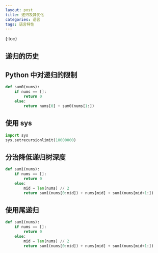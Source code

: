 ```yaml
---
layout: post
title: 递归及其优化
categories: 语言
tags: 语言特性
---
```

{:toc}


## 递归的历史


## Python 中对递归的限制

```python
def sum0(nums):
    if nums == []:
        return 0
    else:
        return nums[0] + sum0(nums[1:])
```

## 使用 sys

```python
import sys
sys.setrecursionlimit(10000000)
```

## 分治降低递归树深度

```python
def sum1(nums):
    if nums == []:
        return 0
    else:
        mid = len(nums) // 2
        return sum1(nums[0:mid]) + nums[mid] + sum1(nums[mid+1:])
```


## 使用尾递归

```python
def sum1(nums):
    if nums == []:
        return 0
    else:
        mid = len(nums) // 2
        return sum1(nums[0:mid]) + nums[mid] + sum1(nums[mid+1:])
```